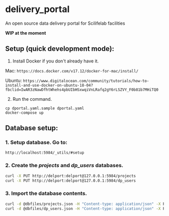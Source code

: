 # delivery_portal
An open source data delivery portal for Scilifelab facilities

**WIP at the moment**

## Setup (quick development mode):

1. Install Docker if you don't already have it.

Mac: `https://docs.docker.com/v17.12/docker-for-mac/install/`

Ubuntu: `https://www.digitalocean.com/community/tutorials/how-to-install-and-use-docker-on-ubuntu-18-04?fbclid=IwAR3zNawDfhtWhehs4pbUIbHSxwqiVnLRafq2gY6rLSZVY_F0b81b7MHiTQ0`

2. Run the command.
```
cp dportal.yaml.sample dportal.yaml
docker-compose up
```

## Database setup:
### 1. Setup database. Go to: 
`http://localhost:5984/_utils/#setup`

### 2. Create the _projects_ and _dp_users_ databases. 
```bash
curl -X PUT http://delport:delport@127.0.0.1:5984/projects
curl -X PUT http://delport:delport@127.0.0.1:5984/dp_users
```

### 3. Import the database contents. 
```bash
curl -d @dbfiles/projects.json -H "Content-type: application/json" -X POST http://delport:delport@127.0.0.1:5984/projects/_bulk_docs
curl -d @dbfiles/dp_users.json -H "Content-type: application/json" -X POST http://delport:delport@127.0.0.1:5984/dp_users/_bulk_docs
```
